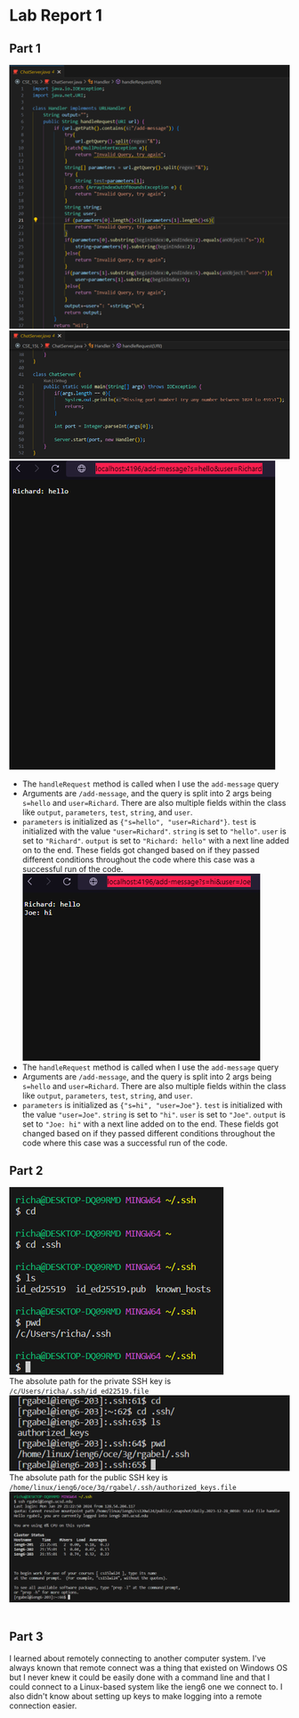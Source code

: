 # Lab Report 1
## Part 1<br>
![Image](ChatServer1.png)
![Image](ChatServer2.png)
![Image](add-message1.png)<br>
* The `handleRequest` method is called when I use the `add-message` query
* Arguments are `/add-message`, and the query is split into 2 args being `s=hello` and `user=Richard`. There are also multiple fields within the class like `output`, `parameters`, `test`, `string`, and `user`.
* `parameters` is initialized as `{"s=hello", "user=Richard"}`. `test` is initialized with the value `"user=Richard"`. `string` is set to `"hello"`. `user` is set to `"Richard"`. `output` is set to `"Richard: hello"` with a next line added on to the end. These fields got changed based on if they passed different conditions throughout the code where this case was a successful run of the code.<br>
![Image](add-message2.png)<br>
* The `handleRequest` method is called when I use the `add-message` query
* Arguments are `/add-message`, and the query is split into 2 args being `s=hello` and `user=Richard`. There are also multiple fields within the class like `output`, `parameters`, `test`, `string`, and `user`.
* `parameters` is initialized as `{"s=hi", "user=Joe"}`. `test` is initialized with the value `"user=Joe"`. `string` is set to `"hi"`. `user` is set to `"Joe"`. `output` is set to `"Joe: hi"` with a next line added on to the end. These fields got changed based on if they passed different conditions throughout the code where this case was a successful run of the code.<br>

## Part 2<br>
![Image](privatekey.png)<br>
The absolute path for the private SSH key is `/c/Users/richa/.ssh/id_ed22519.file`<br>
![Image](publickey.png)<br>
The absolute path for the public SSH key is `/home/linux/ieng6/oce/3g/rgabel/.ssh/authorized_keys.file`<br>
![Image](nopassword.png)<br><br>

## Part 3<br>
I learned about remotely connecting to another computer system. I've always known that remote connect was a thing that existed on Windows OS but I never knew it could be easily done with a command line and that I could connect to a Linux-based system like the ieng6 one we connect to. I also didn't know about setting up keys to make logging into a remote connection easier.
